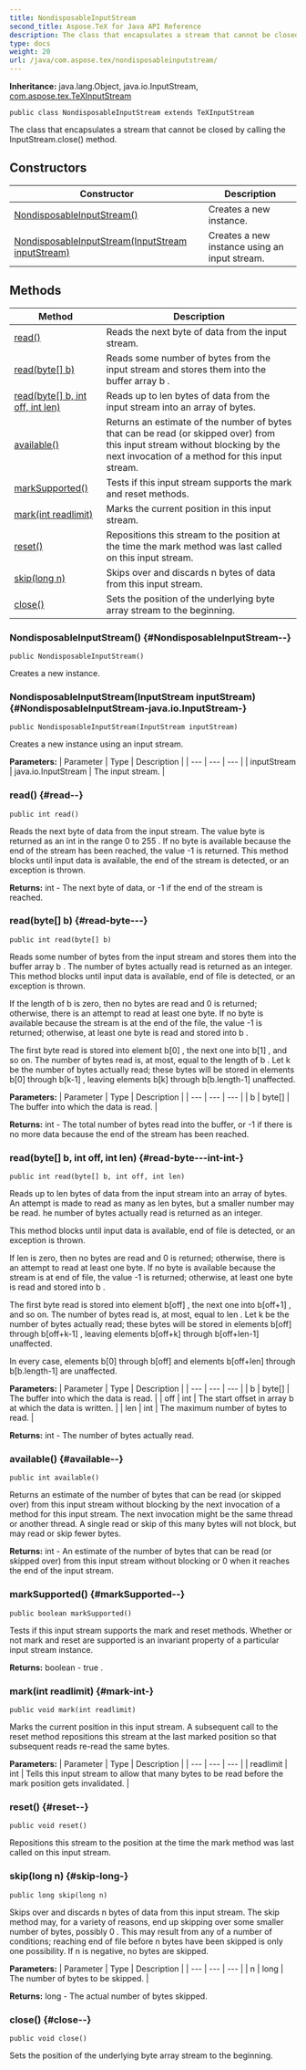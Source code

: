 ```yaml
---
title: NondisposableInputStream
second_title: Aspose.TeX for Java API Reference
description: The class that encapsulates a stream that cannot be closed by calling the InputStream.close method.
type: docs
weight: 20
url: /java/com.aspose.tex/nondisposableinputstream/
---
```

**Inheritance:**
java.lang.Object, java.io.InputStream, [com.aspose.tex.TeXInputStream](../../com.aspose.tex/texinputstream)
```
public class NondisposableInputStream extends TeXInputStream
```

The class that encapsulates a stream that cannot be closed by calling the  InputStream.close()  method.
## Constructors

| Constructor | Description |
| --- | --- |
| [NondisposableInputStream()](#NondisposableInputStream--) | Creates a new instance. |
| [NondisposableInputStream(InputStream inputStream)](#NondisposableInputStream-java.io.InputStream-) | Creates a new instance using an input stream. |
## Methods

| Method | Description |
| --- | --- |
| [read()](#read--) | Reads the next byte of data from the input stream. |
| [read(byte[] b)](#read-byte---) | Reads some number of bytes from the input stream and stores them into the buffer array  b . |
| [read(byte[] b, int off, int len)](#read-byte---int-int-) | Reads up to  len  bytes of data from the input stream into an array of bytes. |
| [available()](#available--) | Returns an estimate of the number of bytes that can be read (or skipped over) from this input stream without blocking by the next invocation of a method for this input stream. |
| [markSupported()](#markSupported--) | Tests if this input stream supports the mark and reset methods. |
| [mark(int readlimit)](#mark-int-) | Marks the current position in this input stream. |
| [reset()](#reset--) | Repositions this stream to the position at the time the  mark  method was last called on this input stream. |
| [skip(long n)](#skip-long-) | Skips over and discards  n  bytes of data from this input stream. |
| [close()](#close--) | Sets the position of the underlying byte array stream to the beginning. |
### NondisposableInputStream() {#NondisposableInputStream--}
```
public NondisposableInputStream()
```


Creates a new instance.

### NondisposableInputStream(InputStream inputStream) {#NondisposableInputStream-java.io.InputStream-}
```
public NondisposableInputStream(InputStream inputStream)
```


Creates a new instance using an input stream.

**Parameters:**
| Parameter | Type | Description |
| --- | --- | --- |
| inputStream | java.io.InputStream | The input stream. |

### read() {#read--}
```
public int read()
```


Reads the next byte of data from the input stream. The value byte is returned as an  int  in the range  0  to  255 . If no byte is available because the end of the stream has been reached, the value  -1  is returned. This method blocks until input data is available, the end of the stream is detected, or an exception is thrown.

**Returns:**
int - The next byte of data, or  -1  if the end of the stream is reached.
### read(byte[] b) {#read-byte---}
```
public int read(byte[] b)
```


Reads some number of bytes from the input stream and stores them into the buffer array  b . The number of bytes actually read is returned as an integer. This method blocks until input data is available, end of file is detected, or an exception is thrown.

If the length of  b  is zero, then no bytes are read and  0  is returned; otherwise, there is an attempt to read at least one byte. If no byte is available because the stream is at the end of the file, the value  -1  is returned; otherwise, at least one byte is read and stored into  b .

The first byte read is stored into element  b[0] , the next one into  b[1] , and so on. The number of bytes read is, at most, equal to the length of  b . Let  k  be the number of bytes actually read; these bytes will be stored in elements  b[0]  through  b[k-1] , leaving elements  b[k]  through  b[b.length-1]  unaffected.

**Parameters:**
| Parameter | Type | Description |
| --- | --- | --- |
| b | byte[] | The buffer into which the data is read. |

**Returns:**
int - The total number of bytes read into the buffer, or  -1  if there is no more data because the end of the stream has been reached.
### read(byte[] b, int off, int len) {#read-byte---int-int-}
```
public int read(byte[] b, int off, int len)
```


Reads up to  len  bytes of data from the input stream into an array of bytes. An attempt is made to read as many as  len  bytes, but a smaller number may be read. he number of bytes actually read is returned as an integer.

This method blocks until input data is available, end of file is detected, or an exception is thrown.

If  len  is zero, then no bytes are read and  0  is returned; otherwise, there is an attempt to read at least one byte. If no byte is available because the stream is at end of file, the value  -1  is returned; otherwise, at least one byte is read and stored into  b .

The first byte read is stored into element  b[off] , the next one into  b[off+1] , and so on. The number of bytes read is, at most, equal to  len . Let  k  be the number of bytes actually read; these bytes will be stored in elements  b[off]  through  b[off+k-1] , leaving elements  b[off+k]  through  b[off+len-1]  unaffected.

In every case, elements  b[0]  through  b[off]  and elements  b[off+len]  through  b[b.length-1]  are unaffected.

**Parameters:**
| Parameter | Type | Description |
| --- | --- | --- |
| b | byte[] | The buffer into which the data is read. |
| off | int | The start offset in array b at which the data is written. |
| len | int | The maximum number of bytes to read. |

**Returns:**
int - The number of bytes actually read.
### available() {#available--}
```
public int available()
```


Returns an estimate of the number of bytes that can be read (or skipped over) from this input stream without blocking by the next invocation of a method for this input stream. The next invocation might be the same thread or another thread. A single read or skip of this many bytes will not block, but may read or skip fewer bytes.

**Returns:**
int - An estimate of the number of bytes that can be read (or skipped over) from this input stream without blocking or  0  when it reaches the end of the input stream.
### markSupported() {#markSupported--}
```
public boolean markSupported()
```


Tests if this input stream supports the mark and reset methods. Whether or not  mark  and  reset  are supported is an invariant property of a particular input stream instance.

**Returns:**
boolean -  true .
### mark(int readlimit) {#mark-int-}
```
public void mark(int readlimit)
```


Marks the current position in this input stream. A subsequent call to the  reset  method repositions this stream at the last marked position so that subsequent reads re-read the same bytes.

**Parameters:**
| Parameter | Type | Description |
| --- | --- | --- |
| readlimit | int | Tells this input stream to allow that many bytes to be read before the mark position gets invalidated. |

### reset() {#reset--}
```
public void reset()
```


Repositions this stream to the position at the time the  mark  method was last called on this input stream.

### skip(long n) {#skip-long-}
```
public long skip(long n)
```


Skips over and discards  n  bytes of data from this input stream. The  skip  method may, for a variety of reasons, end up skipping over some smaller number of bytes, possibly  0 . This may result from any of a number of conditions; reaching end of file before  n  bytes have been skipped is only one possibility. If  n  is negative, no bytes are skipped.

**Parameters:**
| Parameter | Type | Description |
| --- | --- | --- |
| n | long | The number of bytes to be skipped. |

**Returns:**
long - The actual number of bytes skipped.
### close() {#close--}
```
public void close()
```


Sets the position of the underlying byte array stream to the beginning.

